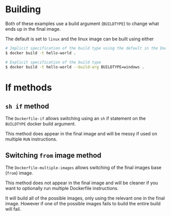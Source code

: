 # Building

Both of these examples use a build argument (```BUILDTYPE```) to change what
ends up in the final image.

The default is set to ```linux``` and the linux image can be built using either

```bash
# Implicit specification of the build type using the default in the Dockerfile
$ docker build -t hello-world .
```

```bash
# Explicit specification of the build type
$ docker build -t hello-world --build-arg BUILDTYPE=windows .
```

# If methods

## ```sh if``` method

The ```Dockerfile-if``` allows switching using an ```sh``` if statement on the
```BUILDTYPE``` docker build argument.

This method does appear in the final image and will be messy if used on multiple
```RUN``` instructions.

## Switching ```from``` image method

The ```Dockerfile-multiple-images``` allows switching of the final images base (```from```) image.

This method does not appear in the final image and will be cleaner if you want
to optionally run multiple Dockerfile instructions.

It will build all of the possible images, only using the relevant one in the
final image. However if one of the possible images fails to build the entire
build will fail.